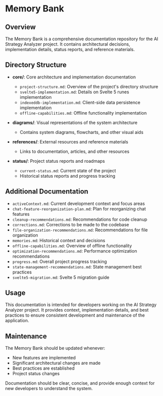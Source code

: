 # Memory Bank

## Overview

The Memory Bank is a comprehensive documentation repository for the AI Strategy Analyzer project. It contains architectural decisions, implementation details, status reports, and reference materials.

## Directory Structure

- **core/**: Core architecture and implementation documentation
  - `project-structure.md`: Overview of the project's directory structure
  - `svelte5-implementation.md`: Details on Svelte 5 runes implementation
  - `indexeddb-implementation.md`: Client-side data persistence implementation
  - `offline-capabilities.md`: Offline functionality implementation

- **diagrams/**: Visual representations of the system architecture
  - Contains system diagrams, flowcharts, and other visual aids

- **references/**: External resources and reference materials
  - Links to documentation, articles, and other resources

- **status/**: Project status reports and roadmaps
  - `current-status.md`: Current state of the project
  - Historical status reports and progress tracking

## Additional Documentation

- `activeContext.md`: Current development context and focus areas
- `chat-feature-reorganization-plan.md`: Plan for reorganizing chat features
- `cleanup-recommendations.md`: Recommendations for code cleanup
- `corrections.md`: Corrections to be made to the codebase
- `file-organization-recommendations.md`: Recommendations for file organization
- `memories.md`: Historical context and decisions
- `offline-capabilities.md`: Overview of offline functionality
- `optimization-recommendations.md`: Performance optimization recommendations
- `progress.md`: Overall project progress tracking
- `state-management-recommendations.md`: State management best practices
- `svelte5-migration.md`: Svelte 5 migration guide

## Usage

This documentation is intended for developers working on the AI Strategy Analyzer project. It provides context, implementation details, and best practices to ensure consistent development and maintenance of the application.

## Maintenance

The Memory Bank should be updated whenever:
- New features are implemented
- Significant architectural changes are made
- Best practices are established
- Project status changes

Documentation should be clear, concise, and provide enough context for new developers to understand the system.